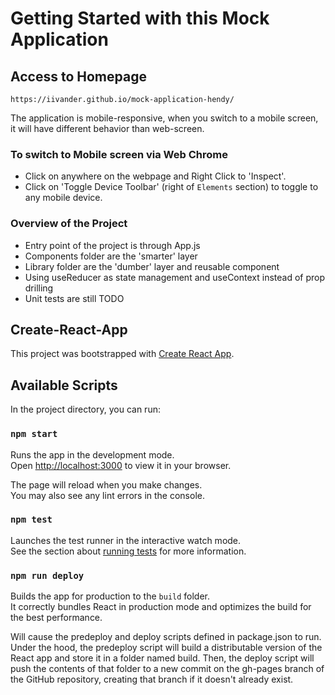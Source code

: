 # Getting Started with this Mock Application

## Access to Homepage
`https://iivander.github.io/mock-application-hendy/`

The application is mobile-responsive, when you switch to a mobile screen, it will have different behavior than web-screen.

### To switch to Mobile screen via Web Chrome
- Click on anywhere on the webpage and Right Click to 'Inspect'.
- Click on 'Toggle Device Toolbar' (right of `Elements` section) to toggle to any mobile device.

### Overview of the Project
- Entry point of the project is through App.js
- Components folder are the 'smarter' layer
- Library folder are the 'dumber' layer and reusable component
- Using useReducer as state management and useContext instead of prop drilling
- Unit tests are still TODO

## Create-React-App
This project was bootstrapped with [Create React App](https://github.com/facebook/create-react-app).

## Available Scripts

In the project directory, you can run:

### `npm start`

Runs the app in the development mode.\
Open [http://localhost:3000](http://localhost:3000) to view it in your browser.

The page will reload when you make changes.\
You may also see any lint errors in the console.

### `npm test`

Launches the test runner in the interactive watch mode.\
See the section about [running tests](https://facebook.github.io/create-react-app/docs/running-tests) for more information.

### `npm run deploy`

Builds the app for production to the `build` folder.\
It correctly bundles React in production mode and optimizes the build for the best performance.

Will cause the predeploy and deploy scripts defined in package.json to run.
Under the hood, the predeploy script will build a distributable version of the React app and store it in a folder named build. Then, the deploy script will push the contents of that folder to a new commit on the gh-pages branch of the GitHub repository, creating that branch if it doesn't already exist.
